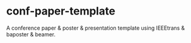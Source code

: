conf-paper-template
===================

A conference paper & poster & presentation template using IEEEtrans & baposter & beamer.

